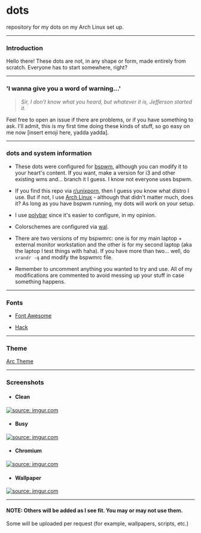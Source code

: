 # dots
repository for my dots on my Arch Linux set up.

----
### Introduction
Hello there! These dots are not, in any shape or form, made entirely from scratch. Everyone has to start somewhere, right?

----
### 'I wanna give you a word of warning...'
>_Sir, I don’t know what you heard, but whatever it is, Jefferson started it._

Feel free to open an issue if there are problems, or if you have something to ask. I'll admit, this is my first time doing these kinds of stuff, so go easy on me now [insert emoji here, yadda yadda].

----
### dots and system information
- These dots were configured for [bspwm](https://github.com/baskerville/bspwm), although you can modify it to your heart's content. If you want, make a version for i3 and other existing wms and... branch it I guess. I know not everyone uses bspwm.

- If you find this repo via [r/unixporn](https://www.reddit.com/r/unixporn), then I guess you know what distro I use. But if not, I use [Arch Linux](https://www.archlinux.org/) - although that didn't matter much, does it? As long as you have bspwm running, my dots will work on your setup.

- I use [polybar](https://github.com/jaagr/polybar) since it's easier to configure, in my opinion.

- Colorschemes are configured via [wal](https://github.com/dylanaraps/wal).

- There are two versions of my bspwmrc: one is for my main laptop + external monitor workstation and the other is for my second laptop (aka the laptop I test things with haha). If you have more than two... well, do `xrandr -q` and modify the bspwmrc file.

- Remember to uncomment anything you wanted to try and use. All of my modifications are commented to avoid messing up your stuff in case something happens.

----
### Fonts

- [Font Awesome](https://github.com/FortAwesome/Font-Awesome)

- [Hack](http://sourcefoundry.org/hack/)

----
### Theme
[Arc Theme](https://github.com/horst3180/Arc-theme)

----
### Screenshots

- #### Clean
<a href="http://imgur.com/QzmGM6J"><img src="http://i.imgur.com/QzmGM6J.png" title="source: imgur.com" /></a>

- #### Busy
<a href="http://imgur.com/RjZZAzw"><img src="http://i.imgur.com/RjZZAzw.png" title="source: imgur.com" /></a>

- #### Chromium
<a href="http://imgur.com/WagANHq"><img src="http://i.imgur.com/WagANHq.png" title="source: imgur.com" /></a>

- #### Wallpaper
<a href="http://imgur.com/YM4bd8r"><img src="http://i.imgur.com/YM4bd8r.jpg" title="source: imgur.com" /></a>

----
#### NOTE: Others will be added as I see fit. You may or may not use them. 
Some will be uploaded per request (for example, wallpapers, scripts, etc.)
